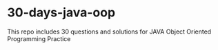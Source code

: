 # 30-days-java-oop
This repo includes 30 questions and solutions for JAVA Object Oriented Programming Practice
